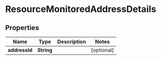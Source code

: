 

# ResourceMonitoredAddressDetails


## Properties

Name | Type | Description | Notes
------------ | ------------- | ------------- | -------------
**addressId** | **String** |  |  [optional]



